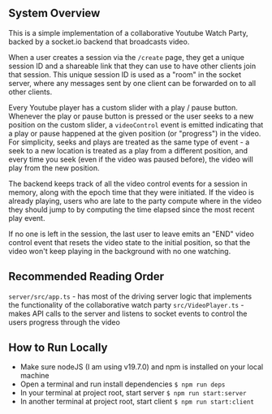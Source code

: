 ## System Overview

This is a simple implementation of a collaborative Youtube Watch Party, backed by a socket.io backend that broadcasts video.

When a user creates a session via the `/create` page, they get a unique session ID and a shareable link that they can use to have other clients join that session. This unique session ID is used as a "room" in the socket server, where any messages sent by one client can be forwarded on to all other clients.

Every Youtube player has a custom slider with a play / pause button. Whenever the play or pause button is pressed or the user seeks to a new position on the custom slider, a `videoControl` event is emitted indicating that a play or pause happened at the given position (or "progress") in the video. For simplicity, seeks and plays are treated as the same type of event - a seek to a new location is treated as a play from a different position, and every time you seek (even if the video was paused before), the video will play from the new position.

The backend keeps track of all the video control events for a session in memory, along with the epoch time that they were initiated. If the video is already playing, users who are late to the party compute where in the video they should jump to by computing the time elapsed since the most recent play event.

If no one is left in the session, the last user to leave emits an "END" video control event that resets the video state to the initial position, so that the video won't keep playing in the background with no one watching.

## Recommended Reading Order

`server/src/app.ts` - has most of the driving server logic that implements the functionality of the collaborative watch party
`src/VideoPlayer.ts` - makes API calls to the server and listens to socket events to control the users progress through the video


## How to Run Locally

- Make sure nodeJS (I am using v19.7.0) and npm is installed on your local machine
- Open a terminal and run install dependencies
  `$ npm run deps`
- In your terminal at project root, start server
  `$ npm run start:server`
- In another terminal at project root, start client
  `$ npm run start:client`

